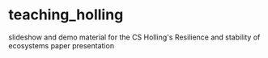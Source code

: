 # teaching_holling
slideshow and demo material for the CS Holling's Resilience and stability of ecosystems paper presentation 
